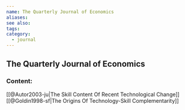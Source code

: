 ```yaml
---
name: The Quarterly Journal of Economics
aliases:
see also:
tags:
category:
  - journal
---
```


## The Quarterly Journal of Economics

### Content:
[[@Autor2003-ju|The Skill Content Of Recent Technological Change]]
[[@Goldin1998-sf|The Origins Of Technology-Skill Complementarity]]